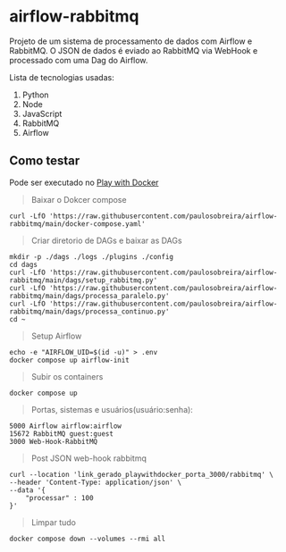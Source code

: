 # airflow-rabbitmq

Projeto de um sistema de processamento de dados com Airflow e RabbitMQ.
O JSON de dados é eviado ao RabbitMQ via WebHook e processado com uma Dag do Airflow.

Lista de tecnologias usadas:
1. Python
2. Node
3. JavaScript
4. RabbitMQ
5. Airflow
   
## Como testar

Pode ser executado no [Play with Docker](https://labs.play-with-docker.com/)

>Baixar o Dokcer compose
```
curl -LfO 'https://raw.githubusercontent.com/paulosobreira/airflow-rabbitmq/main/docker-compose.yaml'
```

>Criar diretorio de DAGs e baixar as DAGs
```
mkdir -p ./dags ./logs ./plugins ./config
cd dags
curl -LfO 'https://raw.githubusercontent.com/paulosobreira/airflow-rabbitmq/main/dags/setup_rabbitmq.py'
curl -LfO 'https://raw.githubusercontent.com/paulosobreira/airflow-rabbitmq/main/dags/processa_paralelo.py'
curl -LfO 'https://raw.githubusercontent.com/paulosobreira/airflow-rabbitmq/main/dags/processa_continuo.py'
cd ~
```

>Setup Airflow
```
echo -e "AIRFLOW_UID=$(id -u)" > .env
docker compose up airflow-init
```

>Subir os containers
```
docker compose up
```

>Portas, sistemas e usuários(usuário:senha):
```
5000 Airflow airflow:airflow
15672 RabbitMQ guest:guest
3000 Web-Hook-RabbitMQ 
```
>Post JSON web-hook rabbitmq
```
curl --location 'link_gerado_playwithdocker_porta_3000/rabbitmq' \
--header 'Content-Type: application/json' \
--data '{
    "processar" : 100
}'
```

>Limpar tudo
```
docker compose down --volumes --rmi all
```